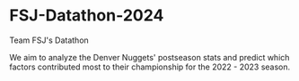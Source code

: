 # FSJ-Datathon-2024
Team FSJ's Datathon


We aim to analyze the Denver Nuggets' postseason stats and predict which factors contributed most to their championship for the 2022 - 2023 season. 
